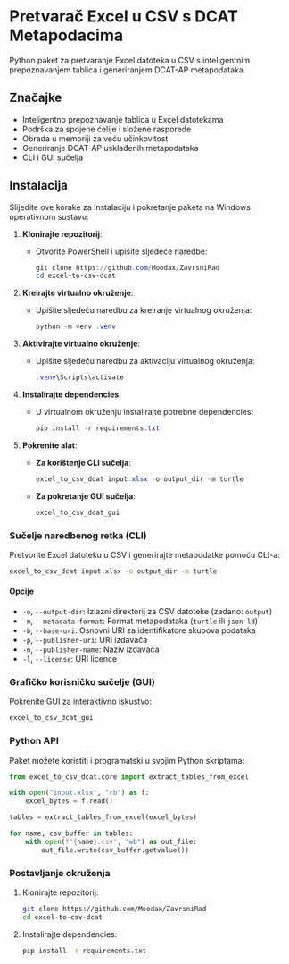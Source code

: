 # Pretvarač Excel u CSV s DCAT Metapodacima

Python paket za pretvaranje Excel datoteka u CSV s inteligentnim prepoznavanjem tablica i generiranjem DCAT-AP metapodataka.

## Značajke

- Inteligentno prepoznavanje tablica u Excel datotekama
- Podrška za spojene ćelije i složene rasporede
- Obrada u memoriji za veću učinkovitost
- Generiranje DCAT-AP usklađenih metapodataka
- CLI i GUI sučelja

## Instalacija

Slijedite ove korake za instalaciju i pokretanje paketa na Windows operativnom sustavu:

1. **Klonirajte repozitorij**:

   - Otvorite PowerShell i upišite sljedeće naredbe:

     ```powershell
     git clone https://github.com/Moodax/ZavrsniRad
     cd excel-to-csv-dcat
     ```

2. **Kreirajte virtualno okruženje**:

   - Upišite sljedeću naredbu za kreiranje virtualnog okruženja:

     ```powershell
     python -m venv .venv
     ```

3. **Aktivirajte virtualno okruženje**:

   - Upišite sljedeću naredbu za aktivaciju virtualnog okruženja:

     ```powershell
     .venv\Scripts\activate
     ```

4. **Instalirajte dependencies**:

   - U virtualnom okruženju instalirajte potrebne dependencies:

     ```powershell
     pip install -r requirements.txt
     ```

5. **Pokrenite alat**:

   - **Za korištenje CLI sučelja**:

     ```powershell
     excel_to_csv_dcat input.xlsx -o output_dir -m turtle
     ```

   - **Za pokretanje GUI sučelja**:

     ```powershell
     excel_to_csv_dcat_gui
     ```

### Sučelje naredbenog retka (CLI)

Pretvorite Excel datoteku u CSV i generirajte metapodatke pomoću CLI-a:

```bash
excel_to_csv_dcat input.xlsx -o output_dir -m turtle
```

#### Opcije

- `-o`, `--output-dir`: Izlazni direktorij za CSV datoteke (zadano: `output`)
- `-m`, `--metadata-format`: Format metapodataka (`turtle` ili `json-ld`)
- `-b`, `--base-uri`: Osnovni URI za identifikatore skupova podataka
- `-p`, `--publisher-uri`: URI izdavača
- `-n`, `--publisher-name`: Naziv izdavača
- `-l`, `--license`: URI licence

### Grafičko korisničko sučelje (GUI)

Pokrenite GUI za interaktivno iskustvo:

```bash
excel_to_csv_dcat_gui
```

### Python API

Paket možete koristiti i programatski u svojim Python skriptama:

```python
from excel_to_csv_dcat.core import extract_tables_from_excel

with open("input.xlsx", "rb") as f:
    excel_bytes = f.read()

tables = extract_tables_from_excel(excel_bytes)

for name, csv_buffer in tables:
    with open(f"{name}.csv", "wb") as out_file:
        out_file.write(csv_buffer.getvalue())
```

### Postavljanje okruženja

1. Klonirajte repozitorij:

   ```bash
   git clone https://github.com/Moodax/ZavrsniRad
   cd excel-to-csv-dcat
   ```

2. Instalirajte dependencies:

   ```bash
   pip install -r requirements.txt
   ```
